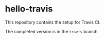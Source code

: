 # hello-travis

This repository contains the setup for Travis CI.

The completed version is in the `travis` branch

